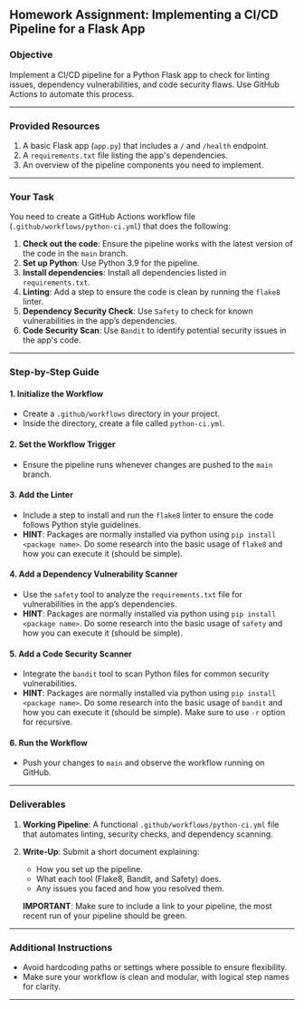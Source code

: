 
## **Homework Assignment: Implementing a CI/CD Pipeline for a Flask App**


### **Objective**  
Implement a CI/CD pipeline for a Python Flask app to check for linting issues, dependency vulnerabilities, and code security flaws. Use GitHub Actions to automate this process.

---

### **Provided Resources**
1. A basic Flask app (`app.py`) that includes a `/` and `/health` endpoint.
2. A `requirements.txt` file listing the app's dependencies.
3. An overview of the pipeline components you need to implement.

---

### **Your Task**  
You need to create a GitHub Actions workflow file (`.github/workflows/python-ci.yml`) that does the following:

1. **Check out the code**: Ensure the pipeline works with the latest version of the code in the `main` branch.
2. **Set up Python**: Use Python 3.9 for the pipeline.
3. **Install dependencies**: Install all dependencies listed in `requirements.txt`.
4. **Linting**: Add a step to ensure the code is clean by running the `flake8` linter.
5. **Dependency Security Check**: Use `Safety` to check for known vulnerabilities in the app’s dependencies.
6. **Code Security Scan**: Use `Bandit` to identify potential security issues in the app's code.

---

### **Step-by-Step Guide**

#### **1. Initialize the Workflow**
- Create a `.github/workflows` directory in your project.
- Inside the directory, create a file called `python-ci.yml`.

#### **2. Set the Workflow Trigger**
- Ensure the pipeline runs whenever changes are pushed to the `main` branch.

#### **3. Add the Linter**
- Include a step to install and run the `flake8` linter to ensure the code follows Python style guidelines.
- **HINT**: Packages are normally installed via python using `pip install <package name>`. Do some research into the basic usage of `flake8` and how you can execute it (should be simple).

#### **4. Add a Dependency Vulnerability Scanner**
- Use the `safety` tool to analyze the `requirements.txt` file for vulnerabilities in the app’s dependencies.
- **HINT**: Packages are normally installed via python using `pip install <package name>`. Do some research into the basic usage of `safety` and how you can execute it (should be simple).

#### **5. Add a Code Security Scanner**
- Integrate the `bandit` tool to scan Python files for common security vulnerabilities.
- **HINT**: Packages are normally installed via python using `pip install <package name>`. Do some research into the basic usage of `bandit` and how you can execute it (should be simple). Make sure to use `-r` option for recursive.

#### **6. Run the Workflow**
- Push your changes to `main` and observe the workflow running on GitHub.

---

### **Deliverables**

1. **Working Pipeline**:
   A functional `.github/workflows/python-ci.yml` file that automates linting, security checks, and dependency scanning.

2. **Write-Up**:
   Submit a short document explaining:
   - How you set up the pipeline.
   - What each tool (Flake8, Bandit, and Safety) does.
   - Any issues you faced and how you resolved them.

   **IMPORTANT**: Make sure to include a link to your pipeline, the most recent run of your pipeline should be green.

---

### **Additional Instructions**

- Avoid hardcoding paths or settings where possible to ensure flexibility.
- Make sure your workflow is clean and modular, with logical step names for clarity.

---

